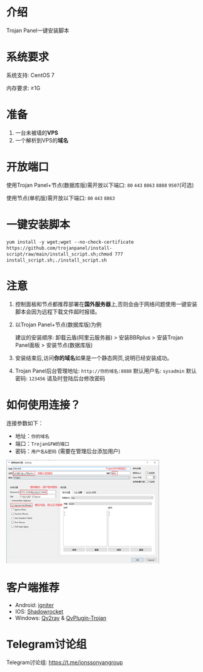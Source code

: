 # 介绍

Trojan Panel一键安装脚本

# 系统要求

系统支持: CentOS 7

内存要求: ≥1G

# 准备

1. 一台未被墙的**VPS**
2. 一个解析到VPS的**域名**

# 开放端口

使用Trojan Panel+节点(数据库版)需开放以下端口: `80` `443` `8863` `8888` `9507`(可选)

使用节点(单机版)需开放以下端口: `80` `443` `8863`

# 一键安装脚本

```shell
yum install -y wget;wget --no-check-certificate https://github.com/trojanpanel/install-script/raw/main/install_script.sh;chmod 777 install_script.sh;./install_script.sh
```

# 注意

1. 控制面板和节点都推荐部署在**国外服务器**上,否则会由于网络问题使用一键安装脚本会因为远程下载文件超时报错。

2. 以Trojan Panel+节点(数据库版)为例

   建议的安装顺序: 卸载云盾(阿里云服务器) > 安装BBRplus > 安装Trojan Panel面板 > 安装节点(数据库版)

3. 安装结束后,访问**你的域名**如果是一个静态网页,说明已经安装成功。

4. Trojan Panel后台管理地址: `http://你的域名:8888` 默认用户名: `sysadmin` 默认密码: `123456` 请及时登陆后台修改密码

# 如何使用连接？

连接参数如下：

- 地址：`你的域名`
- 端口：`TrojanGFW的端口`
- 密码：`用户名&密码` (需要在管理后台添加用户)

<p float="left">
  <img src="./images/Qv2ray.png" width="80%" />
</p>

# 客户端推荐

- Android: [igniter](https://github.com/trojan-gfw/igniter)
- IOS: [Shadowrocket](https://apps.apple.com/us/app/shadowrocket/id932747118)
- Windows: [Qv2ray](https://github.com/Qv2ray/Qv2ray/) & [QvPlugin-Trojan](https://github.com/Qv2ray/QvPlugin-Trojan)

# Telegram讨论组

Telegram讨论组: https://t.me/jonssonyangroup
